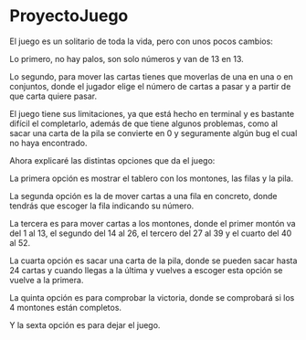# ProyectoJuego

El juego es un solitario de toda la vida, pero con unos pocos cambios:

Lo primero, no hay palos, son solo números y van de 13 en 13.

Lo segundo, para mover las cartas tienes que moverlas de una en una o en conjuntos, donde el jugador elige el número de cartas a pasar y a partir de que carta quiere pasar.

El juego tiene sus limitaciones, ya que está hecho en terminal y es bastante difícil el completarlo, además de que tiene algunos problemas, como al sacar una carta de la pila se convierte en 0 y seguramente algún bug el cual no haya encontrado.

Ahora explicaré las distintas opciones que da el juego:

La primera opción es mostrar el tablero con los montones, las filas y la pila.

La segunda opción es la de mover cartas a una fila en concreto, donde tendrás que escoger la fila indicando su número.

La tercera es para mover cartas a los montones, donde el primer montón va del 1 al 13, el segundo del 14 al 26, el tercero del 27 al 39 y el cuarto del 40 al 52.

La cuarta opción es sacar una carta de la pila, donde se pueden sacar hasta 24 cartas y cuando llegas a la última y vuelves a escoger esta opción se vuelve a la primera.

La quinta opción es para comprobar la victoria, donde se comprobará si los 4 montones están completos.

Y la sexta opción es para dejar el juego.
